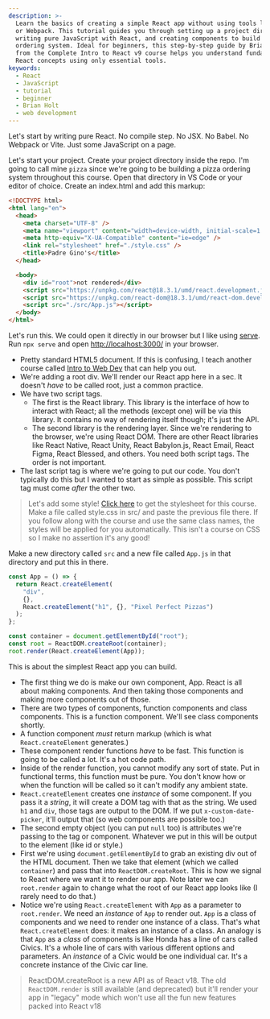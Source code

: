 ```yaml
---
description: >-
  Learn the basics of creating a simple React app without using tools like Babel
  or Webpack. This tutorial guides you through setting up a project directory,
  writing pure JavaScript with React, and creating components to build a pizza
  ordering system. Ideal for beginners, this step-by-step guide by Brian Holt
  from the Complete Intro to React v9 course helps you understand fundamental
  React concepts using only essential tools.
keywords:
  - React
  - JavaScript
  - tutorial
  - beginner
  - Brian Holt
  - web development
---
```


Let's start by writing pure React. No compile step. No JSX. No Babel. No Webpack or Vite. Just some JavaScript on a page.

Let's start your project. Create your project directory inside the repo. I'm going to call mine `pizza` since we're going to be building a pizza ordering system throughout this course. Open that directory in VS Code or your editor of choice. Create an index.html and add this markup:

```html
<!DOCTYPE html>
<html lang="en">
  <head>
    <meta charset="UTF-8" />
    <meta name="viewport" content="width=device-width, initial-scale=1.0" />
    <meta http-equiv="X-UA-Compatible" content="ie=edge" />
    <link rel="stylesheet" href="./style.css" />
    <title>Padre Gino's</title>
  </head>

  <body>
    <div id="root">not rendered</div>
    <script src="https://unpkg.com/react@18.3.1/umd/react.development.js"></script>
    <script src="https://unpkg.com/react-dom@18.3.1/umd/react-dom.development.js"></script>
    <script src="./src/App.js"></script>
  </body>
</html>
```

Let's run this. We could open it directly in our browser but I like using [serve][serve]. Run `npx serve` and open [http://localhost:3000/]() in your browser.

- Pretty standard HTML5 document. If this is confusing, I teach another course called [Intro to Web Dev][webdev] that can help you out.
- We're adding a root div. We'll render our React app here in a sec. It doesn't _have_ to be called root, just a common practice.
- We have two script tags.
  - The first is the React library. This library is the interface of how to interact with React; all the methods (except one) will be via this library. It contains no way of rendering itself though; it's just the API.
  - The second library is the rendering layer. Since we're rendering to the browser, we're using React DOM. There are other React libraries like React Native, React Unity, React Babylon.js, React Email, React Figma, React Blessed, and others. You need both script tags. The order is not important.
- The last script tag is where we're going to put our code. You don't typically do this but I wanted to start as simple as possible. This script tag must come _after_ the other two.

> Let's add some style! [Click here][style] to get the stylesheet for this course. Make a file called style.css in src/ and paste the previous file there. If you follow along with the course and use the same class names, the styles will be applied for you automatically. This isn't a course on CSS so I make no assertion it's any good!

Make a new directory called `src` and a new file called `App.js` in that directory and put this in there.

```javascript
const App = () => {
  return React.createElement(
    "div",
    {},
    React.createElement("h1", {}, "Pixel Perfect Pizzas")
  );
};

const container = document.getElementById("root");
const root = ReactDOM.createRoot(container);
root.render(React.createElement(App));
```

This is about the simplest React app you can build.

- The first thing we do is make our own component, App. React is all about making components. And then taking those components and making more components out of those.
- There are two types of components, function components and class components. This is a function component. We'll see class components shortly.
- A function component _must_ return markup (which is what `React.createElement` generates.)
- These component render functions _have_ to be fast. This function is going to be called a lot. It's a hot code path.
- Inside of the render function, you cannot modify any sort of state. Put in functional terms, this function must be pure. You don't know how or when the function will be called so it can't modify any ambient state.
- `React.createElement` creates one _instance_ of some component. If you pass it a _string_, it will create a DOM tag with that as the string. We used `h1` and `div`, those tags are output to the DOM. If we put `x-custom-date-picker`, it'll output that (so web components are possible too.)
- The second empty object (you can put `null` too) is attributes we're passing to the tag or component. Whatever we put in this will be output to the element (like id or style.)
- First we're using `document.getElementById` to grab an existing div out of the HTML document. Then we take that element (which we called `container`) and pass that into `ReactDOM.createRoot`. This is how we signal to React where we want it to render our app. Note later we can `root.render` again to change what the root of our React app looks like (I rarely need to do that.)
- Notice we're using `React.createElement` with `App` as a parameter to `root.render`. We need an _instance_ of `App` to render out. `App` is a class of components and we need to render one instance of a class. That's what `React.createElement` does: it makes an instance of a class. An analogy is that `App` as a _class_ of components is like Honda has a line of cars called Civics. It's a whole line of cars with various different options and parameters. An _instance_ of a Civic would be one individual car. It's a concrete instance of the Civic car line.

> ReactDOM.createRoot is a new API as of React v18. The old `ReactDOM.render` is still available (and deprecated) but it'll render your app in "legacy" mode which won't use all the fun new features packed into React v18

[webdev]: https://frontendmasters.com/courses/web-development-v3/
[style]: https://github.com/btholt/citr-v9-project/blob/main/api/public/style.css
[serve]: https://github.com/vercel/serve
